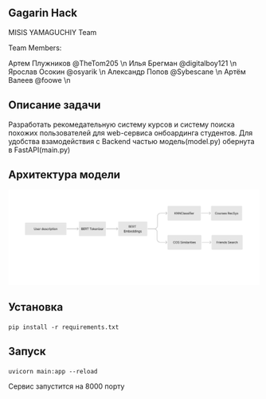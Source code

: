 ## Gagarin Hack
MISIS YAMAGUCHIY Team

Team Members:

Артем Плужников @TheTom205 \n
Илья Брегман @digitalboy121 \n
Ярослав Осокин @osyarik \n
Александр Попов @Sybescane \n
Артём Валеев @foowe \n

## Описание задачи
Разработать рекомедательную систему курсов и систему поиска похожих пользователей для web-сервиса онбоардинга студентов. Для удобства взамодействия с Backend частью модель(model.py) обернута в FastAPI(main.py)

## Архитектура модели
![Alt text](https://github.com/TheTom205/Gagarin-Hack-ML/blob/master/model.png)

## Установка

`pip install -r requirements.txt`

## Запуск

`uvicorn main:app --reload`

Сервис запустится на 8000 порту
